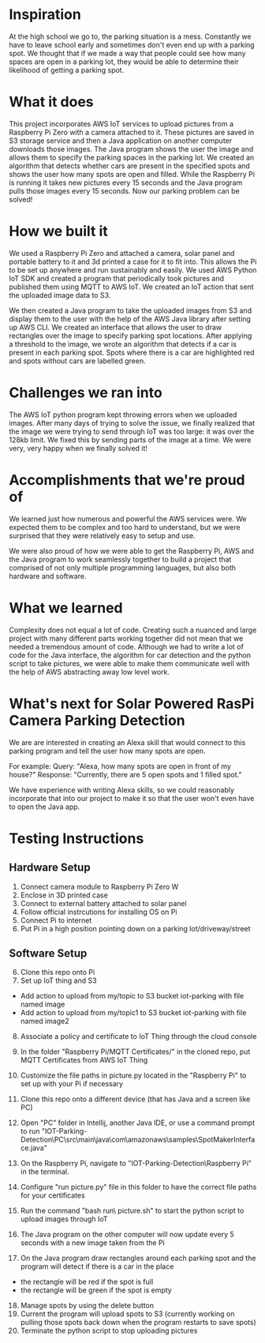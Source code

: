 # Inspiration
At the high school we go to, the parking situation is a mess.  Constantly we have to leave school early and sometimes don't even end up with a parking spot.  We thought that if we made a way that people could see how many spaces are open in a parking lot, they would be able to determine their likelihood of getting a parking spot.

# What it does
This project incorporates AWS IoT services to upload pictures from a Raspberry Pi Zero with a camera attached to it.  These pictures are saved in S3 storage service and then a Java application on another computer downloads those images.  The Java program shows the user the image and allows them to specify the parking spaces in the parking lot.  We created an algorithm that detects whether cars are present in the specified spots and shows the user how many spots are open and filled.  While the Raspberry Pi is running it takes new pictures every 15 seconds and the Java program pulls those images every 15 seconds.  Now our parking problem can be solved!

# How we built it
We used a Raspberry Pi Zero and attached a camera, solar panel and portable battery to it and 3d printed a case for it to fit into.  This allows the Pi to be set up anywhere and run sustainably and easily.  We used AWS Python IoT SDK and created a program that periodically took pictures and published them using MQTT to AWS IoT.  We created an IoT action that sent the uploaded image data to S3.

We then created a Java program to take the uploaded images from S3 and display them to the user with the help of the AWS Java library after setting up AWS CLI.  We created an interface that allows the user to draw rectangles over the image to specify parking spot locations.  After applying a threshold to the image, we wrote an algorithm that detects if a car is present in each parking spot.  Spots where there is a car are highlighted red and spots without cars are labelled green.

# Challenges we ran into
The AWS IoT python program kept throwing errors when we uploaded images.  After many days of trying to solve the issue, we finally realized that the image we were trying to send through IoT was too large: it was over the 128kb limit.  We fixed this by sending parts of the image at a time.  We were very, very happy when we finally solved it!

# Accomplishments that we're proud of
We learned just how numerous and powerful the AWS services were.  We expected them to be complex and too hard to understand, but we were surprised that they were relatively easy to setup and use.

We were also proud of how we were able to get the Raspberry Pi, AWS and the Java program to work seamlessly together to build a project that comprised of not only multiple programming languages, but also both hardware and software.

# What we learned
Complexity does not equal a lot of code.  Creating such a nuanced and large project with many different parts working together did not mean that we needed a tremendous amount of code.  Although we had to write a lot of code for the Java interface, the algorithm for car detection and the python script to take pictures, we were able to make them communicate well with the help of AWS abstracting away low level work.

# What's next for Solar Powered RasPi Camera Parking Detection
We are are interested in creating an Alexa skill that would connect to this parking program and tell the user how many spots are open.

For example:
Query: "Alexa, how many spots are open in front of my house?"
Response: "Currently, there are 5 open spots and 1 filled spot."

We have experience with writing Alexa skills, so we could reasonably incorporate that into our project to make it so that the user won't even have to open the Java app.

# Testing Instructions
## Hardware Setup
1. Connect camera module to Raspberry Pi Zero W
2. Enclose in 3D printed case
3. Connect to external battery attached to solar panel
4. Follow official instrcutions for installing OS on Pi
5. Connect Pi to internet
6. Put Pi in a high position pointing down on a parking lot/driveway/street


## Software Setup
6. Clone this repo onto Pi
7. Set up IoT thing and S3
  - Add action to upload from my/topic to S3 bucket iot-parking with file named image
  - Add action to upload from my/topic1 to S3 bucket iot-parking with file named image2
8. Associate a policy and certificate to IoT Thing through the cloud console

9. In the folder "Raspberry Pi/MQTT Certificates/" in the cloned repo, put MQTT Certificates from AWS IoT Thing
10. Customize the file paths in picture.py located in the "Raspberry Pi" to set up with your Pi if necessary
11. Clone this repo onto a different device (that has Java and a screen like PC)
12. Open "PC" folder in Intellij, another Java IDE, or use a command prompt to run "IOT-Parking-Detection\PC\src\main\java\com\amazonaws\samples\SpotMakerInterface.java"
13. On the Raspberry Pi, navigate to "IOT-Parking-Detection\Raspberry Pi\" in the terminal.
14. Configure "run picture.py" file in this folder to have the correct file paths for your certificates
15. Run the command "bash run\ picture.sh" to start the python script to upload images through IoT
16. The Java program on the other computer will now update every 5 seconds with a new image taken from the Pi

17. On the Java program draw rectangles around each parking spot and the program will detect if there is a car in the place
  - the rectangle will be red if the spot is full
  - the rectangle will be green if the spot is empty
18. Manage spots by using the delete button
19. Current the program will upload spots to S3 (currently working on pulling those spots back down when the program restarts to save spots)
20. Terminate the python script to stop uploading pictures 
